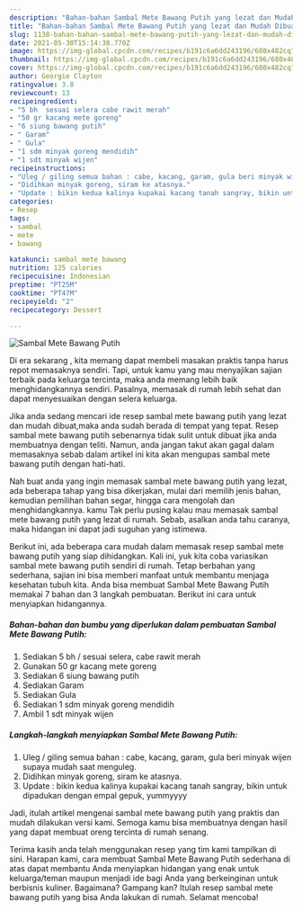```yaml
---
description: "Bahan-bahan Sambal Mete Bawang Putih yang lezat dan Mudah Dibuat"
title: "Bahan-bahan Sambal Mete Bawang Putih yang lezat dan Mudah Dibuat"
slug: 1138-bahan-bahan-sambal-mete-bawang-putih-yang-lezat-dan-mudah-dibuat
date: 2021-05-30T15:14:38.770Z
image: https://img-global.cpcdn.com/recipes/b191c6a6dd243196/680x482cq70/sambal-mete-bawang-putih-foto-resep-utama.jpg
thumbnail: https://img-global.cpcdn.com/recipes/b191c6a6dd243196/680x482cq70/sambal-mete-bawang-putih-foto-resep-utama.jpg
cover: https://img-global.cpcdn.com/recipes/b191c6a6dd243196/680x482cq70/sambal-mete-bawang-putih-foto-resep-utama.jpg
author: Georgie Clayton
ratingvalue: 3.8
reviewcount: 13
recipeingredient:
- "5 bh  sesuai selera cabe rawit merah"
- "50 gr kacang mete goreng"
- "6 siung bawang putih"
- " Garam"
- " Gula"
- "1 sdm minyak goreng mendidih"
- "1 sdt minyak wijen"
recipeinstructions:
- "Uleg / giling semua bahan : cabe, kacang, garam, gula beri minyak wijen supaya mudah saat menguleg."
- "Didihkan minyak goreng, siram ke atasnya."
- "Update : bikin kedua kalinya kupakai kacang tanah sangray, bikin untuk dipadukan dengan empal gepuk, yummyyyy"
categories:
- Resep
tags:
- sambal
- mete
- bawang

katakunci: sambal mete bawang 
nutrition: 125 calories
recipecuisine: Indonesian
preptime: "PT25M"
cooktime: "PT47M"
recipeyield: "2"
recipecategory: Dessert

---
```



![Sambal Mete Bawang Putih](https://img-global.cpcdn.com/recipes/b191c6a6dd243196/680x482cq70/sambal-mete-bawang-putih-foto-resep-utama.jpg)

Di era  sekarang , kita memang dapat membeli masakan praktis tanpa harus repot memasaknya sendiri. Tapi, untuk kamu yang mau menyajikan sajian terbaik pada keluarga tercinta, maka anda memang lebih baik menghidangkannya sendiri. Pasalnya, memasak di rumah lebih sehat dan dapat menyesuaikan dengan selera keluarga.

Jika anda sedang mencari ide resep sambal mete bawang putih yang lezat dan mudah dibuat,maka anda sudah berada di tempat yang tepat. Resep sambal mete bawang putih  sebenarnya tidak sulit untuk dibuat jika anda membuatnya dengan teliti. Namun, anda jangan takut akan gagal dalam memasaknya 
sebab dalam artikel ini kita akan mengupas sambal mete bawang putih dengan hati-hati.  



Nah buat anda yang ingin memasak sambal mete bawang putih yang lezat, ada beberapa tahap yang bisa dikerjakan, mulai dari memilih jenis bahan, kemudian pemilihan bahan segar, hingga cara mengolah dan menghidangkannya. kamu Tak perlu pusing kalau mau memasak sambal mete bawang putih yang lezat di rumah. Sebab, asalkan anda  tahu caranya, maka hidangan ini dapat jadi suguhan yang istimewa.

Berikut ini, ada beberapa cara mudah dalam memasak resep sambal mete bawang putih yang siap dihidangkan. Kali ini, yuk kita coba variasikan sambal mete bawang putih sendiri di rumah. Tetap berbahan yang sederhana, sajian ini bisa memberi manfaat untuk membantu menjaga kesehatan tubuh kita. Anda bisa membuat Sambal Mete Bawang Putih memakai 7 bahan dan 3 langkah pembuatan. Berikut ini cara untuk menyiapkan hidangannya.

<!--inarticleads1-->

##### Bahan-bahan dan bumbu yang diperlukan dalam pembuatan Sambal Mete Bawang Putih:

1. Sediakan 5 bh / sesuai selera, cabe rawit merah
1. Gunakan 50 gr kacang mete goreng
1. Sediakan 6 siung bawang putih
1. Sediakan  Garam
1. Sediakan  Gula
1. Sediakan 1 sdm minyak goreng mendidih
1. Ambil 1 sdt minyak wijen




<!--inarticleads2-->

##### Langkah-langkah menyiapkan Sambal Mete Bawang Putih:

1. Uleg / giling semua bahan : cabe, kacang, garam, gula beri minyak wijen supaya mudah saat menguleg.
1. Didihkan minyak goreng, siram ke atasnya.
1. Update : bikin kedua kalinya kupakai kacang tanah sangray, bikin untuk dipadukan dengan empal gepuk, yummyyyy




Jadi, itulah artikel mengenai  sambal mete bawang putih  yang praktis dan mudah dilakukan versi kami. Semoga kamu bisa membuatnya dengan hasil yang dapat membuat oreng tercinta di rumah senang. 

Terima kasih anda telah menggunakan resep yang tim kami tampilkan di sini. Harapan kami, cara membuat  Sambal Mete Bawang Putih sederhana di atas dapat membantu Anda menyiapkan hidangan yang enak untuk keluarga/teman maupun menjadi ide bagi Anda yang berkeinginan untuk berbisnis kuliner. Bagaimana? Gampang kan? Itulah resep sambal mete bawang putih yang bisa Anda lakukan di rumah. Selamat mencoba!


